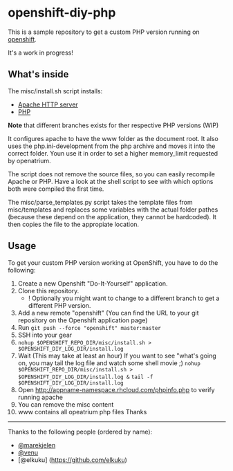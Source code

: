 openshift-diy-php
============================

This is a sample repository to get a custom PHP version running on [openshift](https://openshift.redhat.com).

It's a work in progress!

What's inside
-------------

The misc/install.sh script installs:

* [Apache HTTP server](http://projects.apache.org/projects/http_server.html)
* [PHP](http://php.net/)

**Note** that different branches exists for ther respective PHP versions (WIP)

It configures apache to have the www folder as the document root. It also
uses the php.ini-development from the php archive and moves it into the
correct folder. Youn use it in order to set a higher memory_limit requested by openatrium.

The script does not remove the source files, so you can easily recompile
Apache or PHP. Have a look at the shell script to see with which options
both were compiled the first time.

The misc/parse_templates.py script takes the template files from misc/templates and
replaces some variables with the actual folder pathes (because these
depend on the application, they cannot be hardcoded). It then copies
the file to the appropiate location.

Usage
-----

To get your custom PHP version working at OpenShift, you have to do the following:

1. Create a new Openshift "Do-It-Yourself" application.
2. Clone this repository.
    * ! Optionally you might want to change to a different branch to get a different PHP version.
3. Add a new remote "openshift" (You can find the URL to your git repository on the Openshift application page)
4. Run `git push --force "openshift" master:master`
5. SSH into your gear
6. `nohup $OPENSHIFT_REPO_DIR/misc/install.sh > $OPENSHIFT_DIY_LOG_DIR/install.log`
7. Wait (This may take at least an hour)
    If you want to see "what's going on, you may tail the log file and watch some shell movie ;)
    `nohup $OPENSHIFT_REPO_DIR/misc/install.sh > $OPENSHIFT_DIY_LOG_DIR/install.log &`
    `tail -f $OPENSHIFT_DIY_LOG_DIR/install.log`
8. Open http://appname-namespace.rhcloud.com/phpinfo.php to verify running
   apache
9. You can remove the misc content
10. www contains all opeatrium php files
Thanks
------

Thanks to the following people (ordered by name):

* [@marekjelen](https://github.com/marekjelen)
* [@venu](https://github.com/venu)
* [@elkuku] (https://github.com/elkuku)
